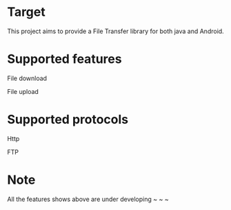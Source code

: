 # Target
This project aims  to provide a File Transfer library for both java and Android.

# Supported features
  File download 
  
  File upload
# Supported protocols
  Http

  FTP

# Note
All the features shows above are under developing ~ ~ ~


